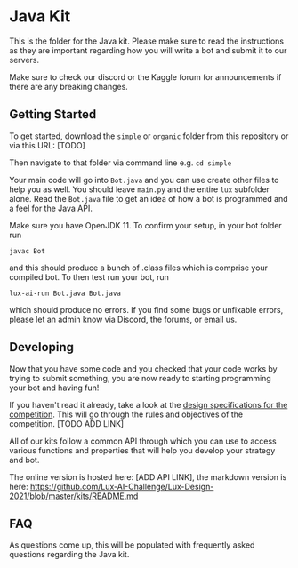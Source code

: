 # Java Kit

This is the folder for the Java kit. Please make sure to read the instructions as they are important regarding how you will write a bot and submit it to our servers.

Make sure to check our discord or the Kaggle forum for announcements if there are any breaking changes.

## Getting Started

To get started, download the `simple` or `organic` folder from this repository or via this URL: [TODO]

Then navigate to that folder via command line e.g. `cd simple`

Your main code will go into `Bot.java` and you can use create other files to help you as well. You should leave `main.py` and the entire `lux` subfolder alone. Read the `Bot.java` file to get an idea of how a bot is programmed and a feel for the Java API.

Make sure you have OpenJDK 11. To confirm your setup, in your bot folder run

```
javac Bot
```

and this should produce a bunch of .class files which is comprise your compiled bot. To then test run your bot, run

```
lux-ai-run Bot.java Bot.java
```

which should produce no errors. If you find some bugs or unfixable errors, please let an admin know via Discord, the forums, or email us.

## Developing

Now that you have some code and you checked that your code works by trying to submit something, you are now ready to starting programming your bot and having fun!

If you haven't read it already, take a look at the [design specifications for the competition](). This will go through the rules and objectives of the competition. [TODO ADD LINK]

All of our kits follow a common API through which you can use to access various functions and properties that will help you develop your strategy and bot.

The online version is hosted here: [ADD API LINK], the markdown version is here: https://github.com/Lux-AI-Challenge/Lux-Design-2021/blob/master/kits/README.md

## FAQ

As questions come up, this will be populated with frequently asked questions regarding the Java kit.